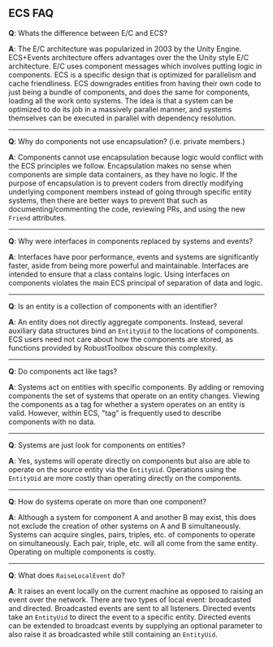 ## ECS FAQ

**Q**: Whats the difference between E/C and ECS?

**A**: The E/C architecture was popularized in 2003 by the Unity Engine. ECS+Events architecture offers advantages over the the Unity style E/C architecture. E/C uses component messages which involves putting logic in components. ECS is a specific design that is optimized for parallelism and cache friendliness. ECS downgrades entities from having their own code to just being a bundle of components, and does the same for components, loading all the work onto systems. The idea is that a system can be optimized to do its job in a massively parallel manner, and systems themselves can be executed in parallel with dependency resolution.

---

**Q**: Why do components not use encapsulation? (i.e. private members.)

**A**: Components cannot use encapsulation because logic would conflict with the ECS principles we follow. Encapsulation makes no sense when components are simple data containers, as they have no logic. If the purpose of encapsulation is to prevent coders from directly modifying underlying component members instead of going through specific entity systems, then there are better ways to prevent that such as documenting/commenting the code, reviewing PRs, and using the new `Friend` attributes.

---

**Q**: Why were interfaces in components replaced by systems and events?

**A**: Interfaces have poor performance, events and systems are significantly faster, aside from being more powerful and maintainable. Interfaces are intended to ensure that a class contains logic. Using interfaces on components violates the main ECS principal of separation of data and logic.

---

**Q**: Is an entity is a collection of components with an identifier?

**A**: An entity does not directly aggregate components. Instead, several auxiliary data structures bind an `EntityUid` to the locations of components. ECS users need not care about how the components are stored, as functions provided by RobustToolbox obscure this complexity.

---

**Q**: Do components act like tags?

**A**: Systems act on entities with specific components. By adding or removing components the set of systems that operate on an entity changes. Viewing the components as a tag for whether a system operates on an entity is valid. However, within ECS, "tag" is frequently used to describe components with no data.

---

**Q**: Systems are just look for components on entities?

**A**: Yes, systems will operate directly on components but also are able to operate on the source entity via the `EntityUid`. Operations using the `EntityUid` are more costly than operating directly on the components.


---

**Q**: How do systems operate on more than one component?

**A**: Although a system for component A and another B may exist, this does not exclude the creation of other systems on A and B simultaneously. Systems can acquire singles, pairs, triples, etc. of components to operate on simultaneously. Each pair, triple, etc. will all come from the same entity. Operating on multiple components is costly.

---

**Q**: What does `RaiseLocalEvent` do?

**A**: It raises an event locally on the current machine as opposed to raising an event over the network. There are two types of local event: broadcasted and directed. Broadcasted events are sent to all listeners. Directed events take an `EntityUid` to direct the event to a specific entity. Directed events can be extended to broadcast events by supplying an optional parameter to also raise it as broadcasted while still containing an `EntityUid`.
